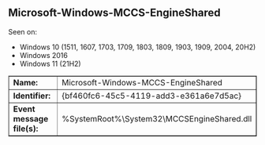 ## Microsoft-Windows-MCCS-EngineShared

Seen on:
* Windows 10 (1511, 1607, 1703, 1709, 1803, 1809, 1903, 1909, 2004, 20H2)
* Windows 2016
* Windows 11 (21H2)

<table border="1" class="docutils">
  <tbody>
    <tr>
      <td><b>Name:</b></td>
      <td>Microsoft-Windows-MCCS-EngineShared</td>
    </tr>
    <tr>
      <td><b>Identifier:</b></td>
      <td>{bf460fc6-45c5-4119-add3-e361a6e7d5ac}</td>
    </tr>
    <tr>
      <td><b>Event message file(s):</b></td>
      <td>%SystemRoot%\System32\MCCSEngineShared.dll</td>
    </tr>
  </tbody>
</table>

&nbsp;

